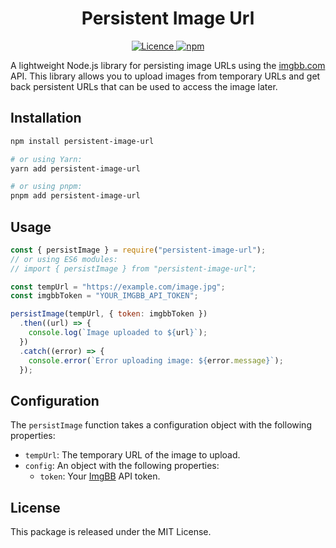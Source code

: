 <p align="center">
    <h1 align="center">Persistent Image Url</h1>
    <p align="center">
     <a href="https://www.npmjs.com/package/persistent-image-url">
        <img src="https://img.shields.io/badge/Licence-MIT-yellow" alt="Licence">
     </a>
     <a href="https://www.npmjs.com/package/persistent-image-url">
        <img src="https://img.shields.io/badge/npm-v1.0.1-green" alt="npm">
     </a>
   </p>
</p>

A lightweight Node.js library for persisting image URLs using the [imgbb.com](https://imgbb.com/) API. This library allows you to upload images from temporary URLs and get back persistent URLs that can be used to access the image later.

## Installation

```bash
npm install persistent-image-url

# or using Yarn:
yarn add persistent-image-url

# or using pnpm:
pnpm add persistent-image-url
```

## Usage

```javascript
const { persistImage } = require("persistent-image-url");
// or using ES6 modules:
// import { persistImage } from "persistent-image-url";

const tempUrl = "https://example.com/image.jpg";
const imgbbToken = "YOUR_IMGBB_API_TOKEN";

persistImage(tempUrl, { token: imgbbToken })
  .then((url) => {
    console.log(`Image uploaded to ${url}`);
  })
  .catch((error) => {
    console.error(`Error uploading image: ${error.message}`);
  });
```

## Configuration

The `persistImage` function takes a configuration object with the following properties:

- `tempUrl`: The temporary URL of the image to upload.
- `config`: An object with the following properties:
  - `token`: Your [ImgBB](https://imgbb.com/) API token.

## License

This package is released under the MIT License.
